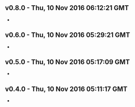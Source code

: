 v0.8.0 - Thu, 10 Nov 2016 06:12:21 GMT
--------------------------------------

- 


v0.6.0 - Thu, 10 Nov 2016 05:29:21 GMT
--------------------------------------

- 


v0.5.0 - Thu, 10 Nov 2016 05:17:09 GMT
--------------------------------------

- 


v0.4.0 - Thu, 10 Nov 2016 05:11:17 GMT
--------------------------------------

- 


